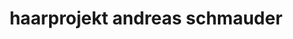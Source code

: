 ---
title: "haarprojekt andreas schmauder"
url: /sigmaringen/haarprojekt-andreas-schmauder-leopoldplatz/
shop: Friseur
---